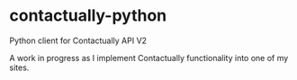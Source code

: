 # contactually-python
Python client for Contactually API V2

A work in progress as I implement Contactually functionality into one of my sites.
